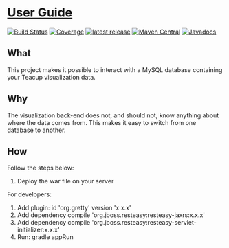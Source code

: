 # [User Guide](https://henryssondaniel.github.io/teacup.github.io/)
[![Build Status](https://travis-ci.com/HenryssonDaniel/teacup-service-visualization-mysql-java.svg?branch=master)](https://travis-ci.com/HenryssonDaniel/teacup-service-visualization-mysql-java)
[![Coverage](https://sonarcloud.io/api/project_badges/measure?project=HenryssonDaniel_teacup-service-visualization-mysql-java&metric=coverage)](https://sonarcloud.io/dashboard?id=HenryssonDaniel_teacup-service-visualization-mysql-java)
[![latest release](https://img.shields.io/badge/release%20notes-1.0.4-yellow.svg)](https://github.com/HenryssonDaniel/teacup-service-visualization-mysql-java/blob/master/doc/release-notes/official.md)
[![Maven Central](https://img.shields.io/maven-central/v/io.github.henryssondaniel.teacup.service.visualization/mysql.svg)](http://search.maven.org/#search%7Cgav%7C1%7Cg%3A%22io.github.henryssondaniel.teacup.service.visualization%22%20AND%20a%3A%22mysql%22)
[![Javadocs](https://www.javadoc.io/badge/io.github.henryssondaniel.teacup.service.visualization/mysql.svg)](https://www.javadoc.io/doc/io.github.henryssondaniel.teacup.service.visualization/mysql)
## What ##
This project makes it possible to interact with a MySQL database containing your Teacup
visualization data.
## Why ##
The visualization back-end does not, and should not, know anything about where the data comes from.
This makes it easy to switch from one database to another.
## How ##
Follow the steps below:
1. Deploy the war file on your server  

For developers: 
1. Add plugin: id 'org.gretty' version 'x.x.x' 
1. Add dependency compile 'org.jboss.resteasy:resteasy-jaxrs:x.x.x'
1. Add dependency compile 'org.jboss.resteasy:resteasy-servlet-initializer:x.x.x'
1. Run: gradle appRun